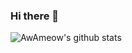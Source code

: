 ### Hi there 👋

![AwAmeow's github stats](https://github-readme-stats.vercel.app/api?username=AwAmeow&count_private=true&show_icons=true)

<!-- ![Most Used Language](https://github-readme-stats.vercel.app/api/top-langs/?username=theryebread) -->

<!--
**AwAmeow/AwAmeow** is a ✨ _special_ ✨ repository because its `README.md` (this file) appears on your GitHub profile.

Here are some ideas to get you started:

- 🔭 I’m currently working on ...
- 🌱 I’m currently learning ...
- 👯 I’m looking to collaborate on ...
- 🤔 I’m looking for help with ...
- 💬 Ask me about ...
- 📫 How to reach me: ...
- 😄 Pronouns: ...
- ⚡ Fun fact: ...
-->
